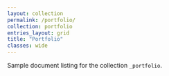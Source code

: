 ```yaml
---
layout: collection
permalink: /portfolio/
collection: portfolio
entries_layout: grid
title: "Portfolio"
classes: wide
---
```


Sample document listing for the collection `_portfolio`.

<!-- <https://github.com/mmistakes/minimal-mistakes/blob/master/docs/_pages/portfolio-archive.md -->